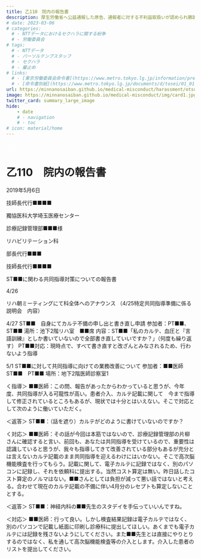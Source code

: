 ```yaml
---
title: 乙110　院内の報告書
description: 厚生労働省へ公益通報した原告、通報者に対する不利益取扱いが認められ勝訴しました。日本の医療は社会保険料という国民の負担によって支えられています。診療報酬の不正請求の実態を明らかにし、国民に説明するとともに不正防止と制度改革のための情報発信を行ってまいります。
# date: 2023-03-06
# categories:
  # - NTTデータにおけるセクハラに関する紛争
  # - 労働委員会
# tags:
  # - NTTデータ
  # - パーソルテンプスタッフ
  # - セクハラ
  # - 雇止め
# links:
  # - [東京労働委員会命令書](https://www.metro.tokyo.lg.jp/information/press/2024/03/2024030701)
  # - [命令書別紙](https://www.metro.tokyo.lg.jp/documents/d/tosei/01_01b_02)
url: https://minnanosaiban.github.io/medical-misconduct/harassment/otsu110/
image: https://minnanosaiban.github.io/medical-misconduct/img/card1.jpg
twitter_card: summary_large_image
hide:
    - date
    # - navigation
    # - toc
# icon: material/home
---
```


<p style="margin: 0;">
  <a href="https://twitter.com/share?url=https://minnanosaiban.github.io/medical-misconduct/harassment/otsu110/ &text=乙110　院内の報告書 - 悪用されるリハビリ医療のしくみ"
     target="_blank" class="x-share" style="color: #FFFFFF;">
    <i class="fa-brands fa-x-twitter"></i> でシェア
  </a>
</p>

# 乙110　院内の報告書

<div class="left-doc" markdown>

<p class="doc right">
2019年5月6日
</p>
<p class="doc right">
技師長代行■■■■
</p>
<p class="doc">
獨協医科大学埼玉医療センター
</p>
<p class="doc">
診療記録管理部■■■様
</p>
<p class="doc right">
リハビリテーション科
</p>
<p class="doc right">
部長代行■■■
</p>
<p class="doc right">
技師長代行■■■■
</p> 
<p class="doc center" markdown>
ST■■に関わる共同指導対策についての報告書
</p>

 4/26

リハ朝ミーティングにて科全体へのアナウンス
（4/25特定共同指導準備に係る説明会　内容） 

4/27
ST■■　自身にてカルテ不備の申し出と書き直し申請
参加者：PT■■、ST■■
湯所：池下2階リハ室　■■席
内容：ST■■「私のカルテ、血圧と『言語訓練』としか書いていないので全部書き直していいですか？」（何度も繰り返す）
PT■■対応：現時点で、すべて書き直すと改ざんとみなされるため、行わないよう指導
 
5/1
ST■■に対して共同指導に向けての業務改善について
参加者：■■医師　ST■■　PT■■
場所：地下2階医師診察室1　 

く指導＞
■■医師：この問、報告があったからわかっていると思うが、今年度、共同指導が入る可龍性が高い。患者介入、カルテ記載に関して　今まで指導して修正されているところもあるが、現状では十分とはいえない。そこで対応として次のように働いていただく。

＜返答＞
ST■■：（話を遮り）カルテがどのように書けていないのですか？

く対応＞
■■医師：その話が今回は本筋ではないので、診療記録管理部の片柳さんに確認すると言い、前回も、あなたは共同指導を受けているので、重要性は認識していると思うが、我々も指導してきて改善されている部分もあるが充分とは言えないカルテ記載のまま共同指導を迎えるわけにはいかない。そこで高次脳機能検査を行ってもらう。記載に関して、電子カルテに記録ではなく、別のパソコンに記録し、それを依頼科に提出する。当然コスト算定は無い。昨日話したコスト算定のノルマはない。■■さんとしては負担が減って悪い話ではないと考える。合わせて現在のカルテ記載の不備に伴い4月分のレセプトも算定しないこととする。

＜返答＞
ST■■：神経内科の■■先生のスタデイを手伝っていいんですね。

＜対応＞
■■医師：行って良い。しかし検査結果記録は電子カルテではなく、別のパソコンで記載し紙面に印刷し診療科に提出してほしい。あくまでも電子カルテには記録を残さないようにしてください。また■■先生とは直接にやりとりするのではなく、私を通して高次脳機能検査等の介入とします。介入した患者のリストを提出してください。

</div>
